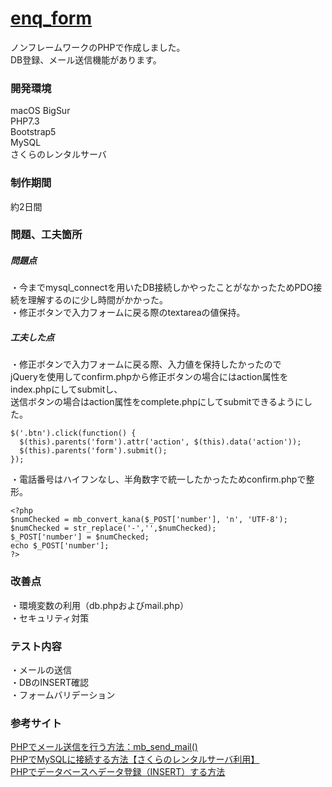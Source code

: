 # [enq_form](https://enqform.sakuraweb.com)
ノンフレームワークのPHPで作成しました。  
DB登録、メール送信機能があります。
  
  
### 開発環境  
macOS BigSur   
PHP7.3    
Bootstrap5  
MySQL  
さくらのレンタルサーバ  
  
  
### 制作期間  
約2日間  
  
  
### 問題、工夫箇所
##### 問題点  
・今までmysql_connectを用いたDB接続しかやったことがなかったためPDO接続を理解するのに少し時間がかかった。  
・修正ボタンで入力フォームに戻る際のtextareaの値保持。  
  
##### 工夫した点  
・修正ボタンで入力フォームに戻る際、入力値を保持したかったので  
jQueryを使用してconfirm.phpから修正ボタンの場合にはaction属性をindex.phpにしてsubmitし、  
送信ボタンの場合はaction属性をcomplete.phpにしてsubmitできるようにした。
```
$('.btn').click(function() {
  $(this).parents('form').attr('action', $(this).data('action'));
  $(this).parents('form').submit();
});
```
・電話番号はハイフンなし、半角数字で統一したかったためconfirm.phpで整形。
```
<?php 
$numChecked = mb_convert_kana($_POST['number'], 'n', 'UTF-8'); 
$numChecked = str_replace('-','',$numChecked);
$_POST['number'] = $numChecked;
echo $_POST['number'];
?>
```
  
    
### 改善点  
・環境変数の利用（db.phpおよびmail.php）  
・セキュリティ対策
　　
  
### テスト内容  
・メールの送信  
・DBのINSERT確認  
・フォームバリデーション    
  
  
### 参考サイト  
[PHPでメール送信を行う方法：mb_send_mail()](https://uxmilk.jp/15057)  
[PHPでMySQLに接続する方法【さくらのレンタルサーバ利用】](https://note.com/koushikagawa/n/n43a478b8193f)  
[PHPでデータベースへデータ登録（INSERT）する方法](https://nagablog.info/php-pdo-insert/)
